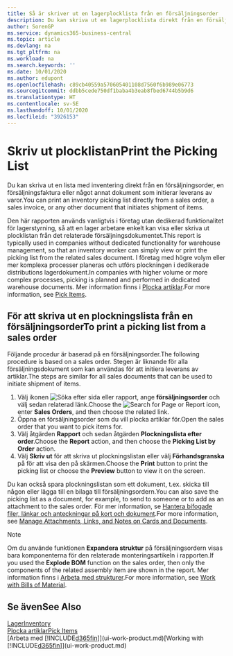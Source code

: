 ```yaml
---
title: Så är skriver ut en lagerplocklista från en försäljningsorder
description: Du kan skriva ut en lagerplocklista direkt från en försäljningsorder, försäljningsfaktura och andra utgående försäljningsdokument.
author: SorenGP
ms.service: dynamics365-business-central
ms.topic: article
ms.devlang: na
ms.tgt_pltfrm: na
ms.workload: na
ms.search.keywords: ''
ms.date: 10/01/2020
ms.author: edupont
ms.openlocfilehash: c89cb40559a570605401108d7560f6b989e06773
ms.sourcegitcommit: ddbb5cede750df1baba4b3eab8fbed6744b5b9d6
ms.translationtype: HT
ms.contentlocale: sv-SE
ms.lasthandoff: 10/01/2020
ms.locfileid: "3926153"
---
```

# <a name="print-the-picking-list"></a><span data-ttu-id="f7bfe-103">Skriv ut plocklistan</span><span class="sxs-lookup"><span data-stu-id="f7bfe-103">Print the Picking List</span></span>
<span data-ttu-id="f7bfe-104">Du kan skriva ut en lista med inventering direkt från en försäljningsorder, en försäljningsfaktura eller något annat dokument som initierar leverans av varor.</span><span class="sxs-lookup"><span data-stu-id="f7bfe-104">You can print an inventory picking list directly from a sales order, a sales invoice, or any other document that initiates shipment of items.</span></span>

<span data-ttu-id="f7bfe-105">Den här rapporten används vanligtvis i företag utan dedikerad funktionalitet för lagerstyrning, så att en lager arbetare enkelt kan visa eller skriva ut plocklistan från det relaterade försäljningsdokumentet.</span><span class="sxs-lookup"><span data-stu-id="f7bfe-105">This report is typically used in companies without dedicated functionality for warehouse management, so that an inventory worker can simply view or print the picking list from the related sales document.</span></span> <span data-ttu-id="f7bfe-106">I företag med högre volym eller mer komplexa processer planeras och utförs plockningen i dedikerade distributions lagerdokument.</span><span class="sxs-lookup"><span data-stu-id="f7bfe-106">In companies with higher volume or more complex processes, picking is planned and performed in dedicated warehouse documents.</span></span> <span data-ttu-id="f7bfe-107">Mer information finns i [Plocka artiklar](warehouse-pick-items.md).</span><span class="sxs-lookup"><span data-stu-id="f7bfe-107">For more information, see [Pick Items](warehouse-pick-items.md).</span></span>

## <a name="to-print-a-picking-list-from-a-sales-order"></a><span data-ttu-id="f7bfe-108">För att skriva ut en plockningslista från en försäljningsorder</span><span class="sxs-lookup"><span data-stu-id="f7bfe-108">To print a picking list from a sales order</span></span>  
<span data-ttu-id="f7bfe-109">Följande procedur är baserad på en försäljningsorder.</span><span class="sxs-lookup"><span data-stu-id="f7bfe-109">The following procedure is based on a sales order.</span></span> <span data-ttu-id="f7bfe-110">Stegen är liknande för alla försäljningsdokument som kan användas för att initiera leverans av artiklar.</span><span class="sxs-lookup"><span data-stu-id="f7bfe-110">The steps are similar for all sales documents that can be used to initiate shipment of items.</span></span>

1. <span data-ttu-id="f7bfe-111">Välj ikonen ![Söka efter sida eller rapport](media/ui-search/search_small.png "Ikonen Sök efter sida eller rapport"), ange **försäljningsorder** och välj sedan relaterad länk.</span><span class="sxs-lookup"><span data-stu-id="f7bfe-111">Choose the ![Search for Page or Report](media/ui-search/search_small.png "Search for Page or Report icon") icon, enter **Sales Orders**, and then choose the related link.</span></span>  
2. <span data-ttu-id="f7bfe-112">Öppna en försäljningsorder som du vill plocka artiklar för.</span><span class="sxs-lookup"><span data-stu-id="f7bfe-112">Open the sales order that you want to pick items for.</span></span>  
3. <span data-ttu-id="f7bfe-113">Välj åtgärden **Rapport** och sedan åtgärden **Plockningslista efter order**.</span><span class="sxs-lookup"><span data-stu-id="f7bfe-113">Choose the **Report** action, and then choose the **Picking List by Order** action.</span></span>  
4. <span data-ttu-id="f7bfe-114">Välj **Skriv ut** för att skriva ut plockningslistan eller välj **Förhandsgranska** på för att visa den på skärmen.</span><span class="sxs-lookup"><span data-stu-id="f7bfe-114">Choose the **Print** button to print the picking list or choose the **Preview** button to view it on the screen.</span></span>

<span data-ttu-id="f7bfe-115">Du kan också spara plockningslistan som ett dokument, t.ex. skicka till någon eller lägga till en bilaga till försäljningsordern.</span><span class="sxs-lookup"><span data-stu-id="f7bfe-115">You can also save the picking list as a document, for example, to send to someone or to add as an attachment to the sales order.</span></span> <span data-ttu-id="f7bfe-116">För mer information, se [Hantera bifogade filer, länkar och anteckningar på kort och dokument](ui-how-add-link-to-record.md).</span><span class="sxs-lookup"><span data-stu-id="f7bfe-116">For more information, see [Manage Attachments, Links, and Notes on Cards and Documents](ui-how-add-link-to-record.md).</span></span>

> [!NOTE]
> <span data-ttu-id="f7bfe-117">Om du använde funktionen **Expandera struktur** på försäljningsordern visas bara komponenterna för den relaterade monteringsartikeln i rapporten.</span><span class="sxs-lookup"><span data-stu-id="f7bfe-117">If you used the **Explode BOM** function on the sales order, then only the components of the related assembly item are shown in the report.</span></span> <span data-ttu-id="f7bfe-118">Mer information finns i [Arbeta med strukturer](inventory-how-work-BOMs.md).</span><span class="sxs-lookup"><span data-stu-id="f7bfe-118">For more information, see [Work with Bills of Material](inventory-how-work-BOMs.md).</span></span>

## <a name="see-also"></a><span data-ttu-id="f7bfe-119">Se även</span><span class="sxs-lookup"><span data-stu-id="f7bfe-119">See Also</span></span>  
[<span data-ttu-id="f7bfe-120">Lager</span><span class="sxs-lookup"><span data-stu-id="f7bfe-120">Inventory</span></span>](inventory-manage-inventory.md)  
[<span data-ttu-id="f7bfe-121">Plocka artiklar</span><span class="sxs-lookup"><span data-stu-id="f7bfe-121">Pick Items</span></span>](warehouse-pick-items.md)  
<span data-ttu-id="f7bfe-122">[Arbeta med [!INCLUDE[d365fin](includes/d365fin_md.md)]](ui-work-product.md)</span><span class="sxs-lookup"><span data-stu-id="f7bfe-122">[Working with [!INCLUDE[d365fin](includes/d365fin_md.md)]](ui-work-product.md)</span></span>   
